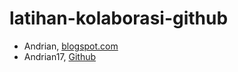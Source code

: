 # latihan-kolaborasi-github

* Andrian, [blogspot.com](https://adrandrian123.blogspot.com/2020/01/my-profil.html)
* Andrian17, [Github](https://github.com/Andrian17)
